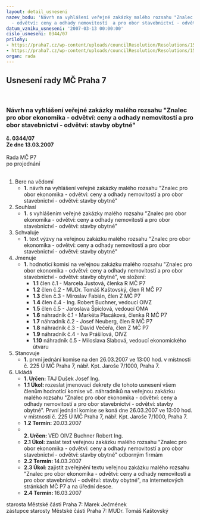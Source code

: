 ```yaml
---
layout: detail_usneseni
nazev_bodu: 'Návrh na vyhlášení veřejné zakázky malého rozsahu "Znalec pro obor ekonomika
  - odvětví: ceny a odhady nemovitostí  a pro obor stavebnictví - odvětví: stavby  obytné"  '
datum_vzniku_usneseni: '2007-03-13 00:00:00'
cislo_usneseni: 0344/07
prilohy:
- https://praha7.cz/wp-content/uploads/councilResolution/Resolutions/15547/15-usnesen%c3%ad_%c4%8d.1596_05.doc
- https://praha7.cz/wp-content/uploads/councilResolution/Resolutions/15547/15-v%c3%bdzva_07.doc
organ: rada
---
```

<div id="ucUsn_pList" class="usn">
	<span><h2>Usnesení rady MČ Praha 7 </h2>
<br></span><div class="standBody">
<span><h3>Návrh na vyhlášení veřejné zakázky malého rozsahu "Znalec pro obor ekonomika - odvětví: ceny a odhady nemovitostí  a pro obor stavebnictví - odvětví: stavby  obytné"  </h3></span><div class="center">
		<strong>č. 0344/07</strong><br>
	</div>
<div class="center">
		<strong>Ze dne 13.03.2007</strong><br><br>
	</div>Rada MČ P7<br> po projednání<br><br><ol>
<li>Bere na vědomí<ul><li>
<strong>1.</strong> návrh na vyhlášení veřejné zakázky malého rozsahu "Znalec pro obor ekonomika - odvětví: ceny a odhady nemovitostí  a pro obor stavebnictví - odvětví: stavby  obytné"  </li></ul>
</li>
<li>Souhlasí<ul><li>
<strong>1.</strong> s vyhlášením veřejné zakázky malého rozsahu "Znalec pro obor ekonomika - odvětví: ceny a odhady nemovitostí  a pro obor stavebnictví - odvětví: stavby  obytné"</li></ul>
</li>
<li>Schvaluje<ul><li>
<strong>1.</strong> text výzvy  na veřejnou zakázku malého rozsahu "Znalec pro obor ekonomika - odvětví: ceny a odhady nemovitostí  a pro obor stavebnictví - odvětví: stavby  obytné"</li></ul>
</li>
<li>Jmenuje<ul><li>
<strong>1.</strong> hodnotící komisi na veřejnou zakázku malého rozsahu "Znalec pro obor ekonomika - odvětví: ceny a odhady nemovitostí  a pro obor stavebnictví - odvětví: stavby  obytné", ve složení:<ul>
<li>
<strong>1.1</strong> člen č.1 - Marcela Justová, členka R MČ P7</li>
<li>
<strong>1.2</strong> člen č.2 - MUDr. Tomáš Kaštovský, člen R MČ P7 </li>
<li>
<strong>1.3</strong> člen č.3 - Miroslav Fabián, člen Z MČ P7</li>
<li>
<strong>1.4</strong> člen č.4 - Ing. Robert Buchner, vedoucí OIVZ</li>
<li>
<strong>1.5</strong> člen č.5 - Jaroslava Špiclová, vedoucí OMA</li>
<li>
<strong>1.6</strong> náhradník č.1 - Markéta Placáková, členka R MČ P7</li>
<li>
<strong>1.7</strong> náhradník č.2 - Josef  Neuberg, člen R MČ P7 </li>
<li>
<strong>1.8</strong> náhradník č.3 - David Večeřa, člen Z MČ P7 </li>
<li>
<strong>1.9</strong> náhradník č.4 - Iva Prášilová, OIVZ </li>
<li>
<strong>1.10</strong> náhradník č.5 - Miloslava Slabová, vedoucí ekonomického útvaru</li>
</ul>
</li></ul>
</li>
<li>Stanovuje<ul><li>
<strong>1.</strong> první jednání komise na den 26.03.2007 ve 13:00 hod. v místnosti č. 225 Ú MČ Praha 7, nábř. Kpt. Jaroše 7/1000, Praha 7.</li></ul>
</li>
<li>Ukládá<ul>
<li>
<strong>1. Určen: </strong>TAJ Dušek Josef Ing.</li>
<li>
<strong>1.1 Úkol: </strong>rozeslat jmenovací dekrety dle tohoto usnesení všem členům hodnotící komise vč. náhradníků na veřejnou zakázku malého rozsahu "Znalec pro obor ekonomika - odvětví: ceny a odhady nemovitostí  a pro obor stavebnictví - odvětví: stavby  obytné". První jednání komise se koná dne 26.03.2007 ve 13:00 hod. v místnosti č. 225 Ú MČ Praha 7, nábř. Kpt. Jaroše 7/1000, Praha 7. </li>
<li>
<strong>1.2 Termín: </strong>20.03.2007</li>
<li>
<strong><br>2. Určen: </strong>VED OIVZ Buchner Robert Ing.</li>
<li>
<strong>2.1 Úkol: </strong>zaslat text veřejnou zakázku malého rozsahu "Znalec pro obor ekonomika - odvětví: ceny a odhady nemovitostí  a pro obor stavebnictví - odvětví: stavby  obytné" odborným firmám</li>
<li>
<strong>2.2 Termín: </strong>14.03.2007</li>
<li>
<strong>2.3 Úkol: </strong>zajistit zveřejnění textu veřejnou zakázku malého rozsahu "Znalec pro obor ekonomika - odvětví: ceny a odhady nemovitostí  a pro obor stavebnictví - odvětví: stavby  obytné", na internetových stránkách MČ P7 a na úřední desce.</li>
<li>
<strong>2.4 Termín: </strong>16.03.2007</li>
</ul>
</li>
</ol>starosta Městské části Praha 7: Marek Ječmének<br>zástupce starosty Městské části Praha 7: MUDr. Tomáš Kaštovský 
</div>
</div>